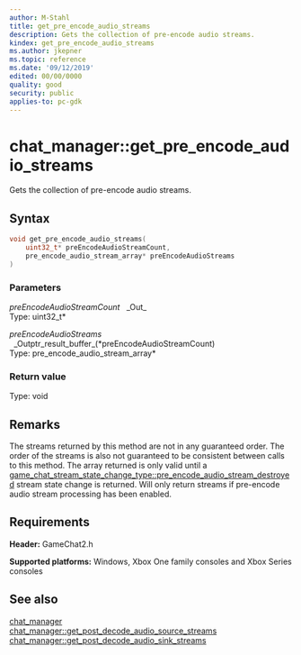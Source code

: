 ```yaml
---
author: M-Stahl
title: get_pre_encode_audio_streams
description: Gets the collection of pre-encode audio streams.
kindex: get_pre_encode_audio_streams
ms.author: jkepner
ms.topic: reference
ms.date: '09/12/2019'
edited: 00/00/0000
quality: good
security: public
applies-to: pc-gdk
---
```


# chat_manager::get_pre_encode_audio_streams  

Gets the collection of pre-encode audio streams.  

## Syntax  
  
```cpp
void get_pre_encode_audio_streams(  
    uint32_t* preEncodeAudioStreamCount,  
    pre_encode_audio_stream_array* preEncodeAudioStreams  
)  
```  
  
### Parameters  
  
*preEncodeAudioStreamCount* &nbsp;&nbsp;\_Out\_  
Type: uint32_t*  
    
  
*preEncodeAudioStreams* &nbsp;&nbsp;\_Outptr\_result\_buffer\_(\*preEncodeAudioStreamCount)  
Type: pre_encode_audio_stream_array\*  
  
  
  
### Return value  
Type: void
  
  
## Remarks  
  
The streams returned by this method are not in any guaranteed order. The order of the streams is also not guaranteed to be consistent between calls to this method. The array returned is only valid until a [game_chat_stream_state_change_type::pre_encode_audio_stream_destroyed](../../../enums/game_chat_stream_state_change_type.md) stream state change is returned. Will only return streams if pre-encode audio stream processing has been enabled.
  
## Requirements  
  
**Header:** GameChat2.h
  
**Supported platforms:** Windows, Xbox One family consoles and Xbox Series consoles  
  
## See also  
[chat_manager](../chat_manager.md)  
[chat_manager::get_post_decode_audio_source_streams](chat_manager_get_post_decode_audio_source_streams.md)  
[chat_manager::get_post_decode_audio_sink_streams](chat_manager_get_post_decode_audio_sink_streams.md)
  
  